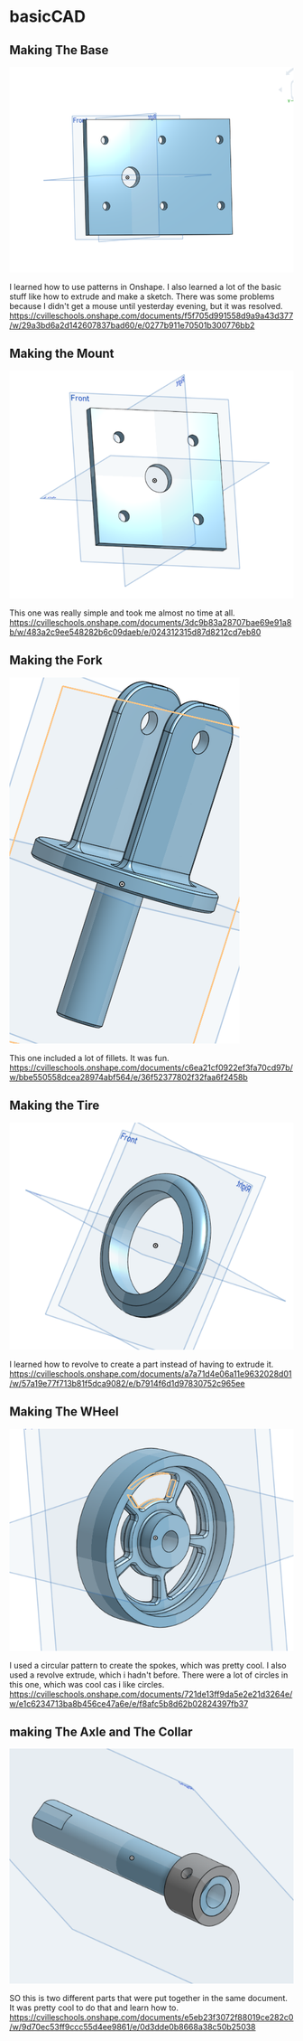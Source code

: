 # basicCAD
## Making The Base

![TheBase](images/TheBase.png)

I learned how to use patterns in Onshape. I also learned a lot of the basic stuff like how to extrude and make a sketch. There was some problems because I didn't get a mouse until yesterday evening, but it was resolved. 
https://cvilleschools.onshape.com/documents/f5f705d991558d9a9a43d377/w/29a3bd6a2d142607837bad60/e/0277b911e70501b300776bb2

## Making the Mount

![TheMount](images/TheMount.png)

This one was really simple and took me almost no time at all.
https://cvilleschools.onshape.com/documents/3dc9b83a28707bae69e91a8b/w/483a2c9ee548282b6c09daeb/e/024312315d87d8212cd7eb80

## Making the Fork

![TheFork](images/TheFork.png)

This one included a lot of fillets. It was fun. 
https://cvilleschools.onshape.com/documents/c6ea21cf0922ef3fa70cd97b/w/bbe550558dcea28974abf564/e/36f52377802f32faa6f2458b

## Making the Tire

![TheTire](images/TheTire.png)

I learned how to revolve to create a part instead of having to extrude it. 
https://cvilleschools.onshape.com/documents/a7a71d4e06a11e9632028d01/w/57a19e77f713b81f5dca9082/e/b7914f6d1d97830752c965ee

## Making The WHeel

![TheWheel](images/TheWheel.png)

I used a circular pattern to create the spokes, which was pretty cool. I also used a revolve extrude, which i hadn't before. There were a lot of circles in this one, which was cool cas i like circles.
https://cvilleschools.onshape.com/documents/721de13ff9da5e2e21d3264e/w/e1c6234713ba8b456ce47a6e/e/f8afc5b8d62b02824397fb37

## making The Axle and The Collar

![TheAxleandTheCollar](images/TheAxleandTheCollar.png)

SO this is two different parts that were put together in the same document. It was pretty cool to do that and learn how to. 
https://cvilleschools.onshape.com/documents/e5eb23f3072f88019ce282c0/w/9d70ec53ff9ccc55d4ee9861/e/0d3dde0b8668a38c50b25038
